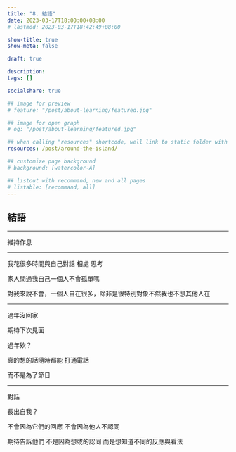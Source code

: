 ```yaml
---
title: "8. 結語"
date: 2023-03-17T18:00:00+08:00
# lastmod: 2023-03-17T18:42:49+08:00

show-title: true
show-meta: false

draft: true

description:
tags: []

socialshare: true

## image for preview
# feature: "/post/about-learning/featured.jpg"

## image for open graph
# og: "/post/about-learning/featured.jpg"

## when calling "resources" shortcode, well link to static folder with this path 
resources: /post/around-the-island/

## customize page background
# background: [watercolor-A] 

## listout with recommand, new and all pages
# listable: [recommand, all]
---
```


<!--more-->

<!-- &nbsp; -->

<!-- [text]({ ref "relpath" })。 -->

## 結語



---

維持作息

---

我花很多時間與自己對話 相處 思考

家人問過我自己一個人不會孤單嗎

對我來說不會，一個人自在很多，除非是很特別對象不然我也不想其他人在

---

過年沒回家

期待下次見面

過年欸？

真的想的話隨時都能 打通電話

而不是為了節日

---

對話

長出自我？

不會因為它們的回應 不會因為他人不認同

期待告訴他們 不是因為想或的認同 而是想知道不同的反應與看法